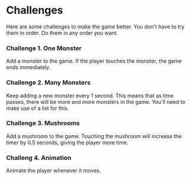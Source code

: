 # Challenges

Here are some challenges to make the game better. You don't have to try them in order. Do them in any order you want.

### Challenge 1. One Monster

Add a monster to the game. If the player touches the monster, the game ends immediately.

### Challenge 2. Many Monsters

Keep adding a new monster every 1 second. This means that as time passes, there will be more and more monsters in the game. You'll need to make use of a list for this.

### Challenge 3. Mushrooms

Add a mushroom to the game. Touching the mushroom will increase the timer by 0.5 seconds, giving the player more time.

### Challeng 4. Animation

Animate the player whenever it moves.